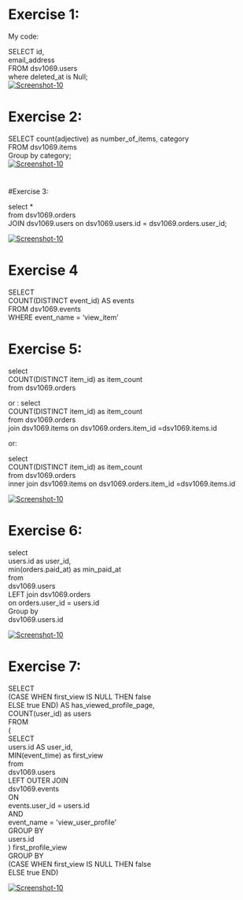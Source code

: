 
# Exercise 1:

My code: 

SELECT id,\
email_address\
FROM dsv1069.users\
where deleted_at is Null;\
<a href="https://image.prntscr.com/image/cPzcLozrR8ah9K9CElX88w.png"><img src="https://image.prntscr.com/image/cPzcLozrR8ah9K9CElX88w.png" alt="Screenshot-10" border="0"></a>

#
# Exercise 2:

SELECT  count(adjective) as number_of_items, category\
FROM dsv1069.items\
Group by category;\
<a href="https://image.prntscr.com/image/DdYrDWMQSiS0e23VwrQoaw.png"><img src="https://image.prntscr.com/image/DdYrDWMQSiS0e23VwrQoaw.png" alt="Screenshot-10" border="0"></a>


#
#Exercise 3:

select * \
from  dsv1069.orders \
JOIN dsv1069.users on dsv1069.users.id = dsv1069.orders.user_id;

<a href="https://image.prntscr.com/image/QNQz3vmbSFOFroJ1wdGKIw.png"><img src="https://image.prntscr.com/image/QNQz3vmbSFOFroJ1wdGKIw.png" alt="Screenshot-10" border="0"></a>
#
# Exercise 4

SELECT\
COUNT(DISTINCT event_id) AS events\
FROM dsv1069.events\
WHERE event_name = ‘view_item’
#
# Exercise 5:

select \
COUNT(DISTINCT item_id) as item_count\
from dsv1069.orders


or : 
select \
COUNT(DISTINCT item_id) as item_count\
from dsv1069.orders\
join dsv1069.items on dsv1069.orders.item_id =dsv1069.items.id

or: 

select \
COUNT(DISTINCT item_id) as item_count\
from dsv1069.orders\
inner join dsv1069.items on dsv1069.orders.item_id =dsv1069.items.id


<a href="https://image.prntscr.com/image/rhqaQA2wSZCjDLIuDIjwbw.png"><img src="https://image.prntscr.com/image/rhqaQA2wSZCjDLIuDIjwbw.png" alt="Screenshot-10" border="0"></a>
#
# Exercise 6:

select \
users.id as user_id,\
min(orders.paid_at) as min_paid_at\
from \
dsv1069.users\
LEFT join dsv1069.orders\
on orders.user_id = users.id \
Group by \
dsv1069.users.id  

<a href="https://image.prntscr.com/image/g-w5zh3uQMO68taO4FMBLw.png"><img src="https://image.prntscr.com/image/g-w5zh3uQMO68taO4FMBLw.png" alt="Screenshot-10" border="0"></a>
#
# Exercise 7:

SELECT \
(CASE WHEN first_view IS NULL THEN false\
    ELSE true END) AS has_viewed_profile_page,\
COUNT(user_id) as users\
FROM \
  (\
  SELECT \
    users.id AS user_id,\
    MIN(event_time) as first_view\
  from \
    dsv1069.users\
  LEFT OUTER JOIN \
    dsv1069.events\
  ON \
    events.user_id = users.id \
  AND \
   event_name = 'view_user_profile'\
   GROUP BY \
    users.id\
    ) first_profile_view\
  GROUP BY \
    (CASE WHEN first_view IS NULL THEN false\
    ELSE true END)
    
<a href="https://image.prntscr.com/image/PulnDAY0RfKYL5nQFj56ZA.png"><img src="https://image.prntscr.com/image/PulnDAY0RfKYL5nQFj56ZA.png" alt="Screenshot-10" border="0"></a>
